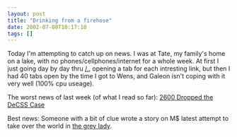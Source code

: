 ```yaml
---
layout: post
title: "Drinking from a firehose"
date: 2002-07-08T10:17:18
tags: []
---
```


Today I'm attempting to catch up on news. I was at Tate, my family's home on a lake, with no phones/cellphones/internet for a whole week. At first I just going day by day thru [/.][1], opening a tab for each intresting link, but then I had 40 tabs open by the time I got to Wens, and Galeon isn't coping with it very well (100% cpu useage).

The worst news of last week (of what I read so far): [2600 Dropped the DeCSS Case][2]

Best news: Someone with a bit of clue wrote a story on M$ latest attempt to take over the world in [the grey lady][3].

   [1]: http://slashdot.org/
   [2]: http://www.2600.com/news/display.shtml?id=1233
   [3]: http://www.nytimes.com/2002/07/04/business/04SCEN.html
